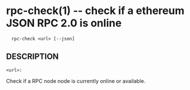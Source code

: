 rpc-check(1) -- check if a ethereum JSON RPC 2.0  is online
  ====================================================
      rpc-check <url> [--json]
  ## DESCRIPTION
    <url>:
  Check if a RPC node  node is currently online or available.
